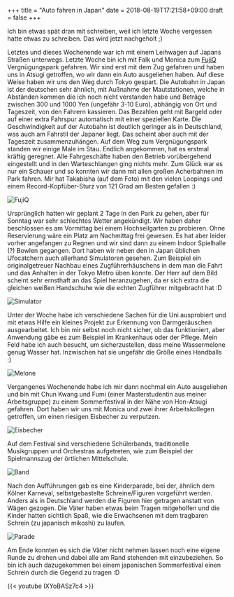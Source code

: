 +++
title = "Auto fahren in Japan"
date = 2018-08-19T17:21:58+09:00
draft = false
+++

Ich bin etwas spät dran mit schreiben, weil ich letzte Woche vergessen hatte
etwas zu schreiben. Das wird jetzt nachgeholt ;)

Letztes und dieses Wochenende war ich mit einem Leihwagen auf Japans Straßen
unterwegs. Letzte Woche bin ich mit Falk und Monica zum [FujiQ] Vergnügungspark
gefahren. Wir sind erst mit dem Zug gefahren und haben uns in Atsugi getroffen,
wo wir dann ein Auto ausgeliehen haben. Auf diese Weise haben wir uns den Weg
durch Tokyo gespart. Die Autobahn in Japan ist der deutschen sehr ähnlich, mit
Außnahme der Mautstationen, welche in Abständen kommen die ich noch nicht
verstanden habe und Beträge zwischen 300 und 1000 Yen (ungefähr 3-10 Euro),
abhängig von Ort und Tageszeit, von den Fahrern kassieren. Das Bezahlen geht mit
Bargeld oder auf einer extra Fahrspur automatisch mit einer speziellen Karte.
Die Geschwindigkeit auf der Autobahn ist deutlich geringer als in Deutschland,
was auch am Fahrstil der Japaner liegt. Das scheint aber auch mit der Tageszeit
zusammenzuhängen. Auf dem Weg zum Vergnügungspark standen wir einige Male im Stau.
Endlich angekommen, hat es erstmal kräftig geregnet. Alle Fahrgeschäfte haben den
Betrieb vorübergehend eingestellt und in den Warteschlangen ging nichts mehr.
Zum Glück war es nur ein Schauer und so konnten wir dann mit allen großen
Acherbahnen im Park fahren. Mir hat Takabisha (auf dem Foto) mit den vielen
Loopings und einem Record-Kopfüber-Sturz von 121 Grad am Besten gefallen :)

![FujiQ](/img/2018_08_19/rollercoaster.jpg)

Ursprünglich hatten wir geplant 2 Tage in den Park zu gehen, aber für Sonntag war
sehr schlechtes Wetter angekündigt. Wir haben daher beschlossen es am Vormittag
bei einem Hochseilgarten zu probieren. Ohne Reservierung wäre ein Platz am
Nachmittag frei gewesen. Es hat aber leider vorher angefangen zu Regnen und wir
sind dann zu einem Indoor Spielhalle (?) Bowlen gegangen. Dort haben wir neben
den in Japan üblichen Ufocatchern auch allerhand Simulatoren gesehen. Zum
Beispiel ein originalgetreuer Nachbau eines Zugführerhäuschens in dem man die
Fahrt und das Anhalten in der Tokyo Metro üben konnte. Der Herr auf dem Bild
scheint sehr ernsthaft an das Spiel heranzugehen, da er sich extra die gleichen
weißen Handschuhe wie die echten Zugführer mitgebracht hat :D

![Simulator](/img/2018_08_19/simulator.jpg)

Unter der Woche habe ich verschiedene Sachen für die Uni ausprobiert und mit
etwas Hilfe ein kleines Projekt zur Erkennung von Darmgeräuschen ausgearbeitet.
Ich bin mir selbst noch nicht sicher, ob das funktioniert, aber Anwendung gäbe
es zum Beispiel im Krankenhaus oder der Pflege. Mein Feld habe ich auch besucht,
um sicherzustellen, dass meine Wassermelone genug Wasser hat. Inzwischen hat sie
ungefähr die Größe eines Handballs :)

![Melone](/img/2018_08_19/melon.jpg)

Vergangenes Wochenende habe ich mir dann nochmal ein Auto ausgeliehen und bin
mit Chun Kwang und Fumi (einer Masterstudentin aus meiner Arbeitsgruppe) zu
einem Sommerfestival in der Nähe von Hon-Atsugi gefahren. Dort haben wir uns mit
Monica und zwei ihrer Arbeitskollegen getroffen, um einen riesigen Eisbecher zu
verputzen.

![Eisbecher](/img/2018_08_19/ice.jpg)

Auf dem Festival sind verschiedene Schülerbands, traditionelle Musikgruppen und
Orchestras aufgetreten, wie zum Beispiel der Spielmannszug der örtlichen
Mittelschule.

![Band](/img/2018_08_19/band.jpg)

Nach den Aufführungen gab es eine Kinderparade, bei der, ähnlich dem Kölner
Karneval, selbstgebastelte Schreine/Figuren vorgeführt werden. Anders als in
Deutschland werden die Figuren hier getragen anstatt von Wägen gezogen. Die
Väter haben etwas beim Tragen mitgeholfen und die Kinder hatten sichtlich Spaß,
wie die Erwachsenen mit dem tragbaren Schrein (zu japanisch mikoshi) zu laufen.

![Parade](/img/2018_08_19/parade.jpg)

Am Ende konnten es sich die Väter nicht nehmen lassen noch eine eigene Runde zu
drehen und dabei alle am Rand stehenden mit einzubeziehen. So bin ich auch
dazugekommen bei einem japanischen Sommerfestival einen Schrein durch die Gegend
zu tragen :D

{{< youtube IXYoBASz7c4 >}}

<!-- Links: -->
[FujiQ]: https://www.fujiq.jp/en/attraction/?category-area=highland
